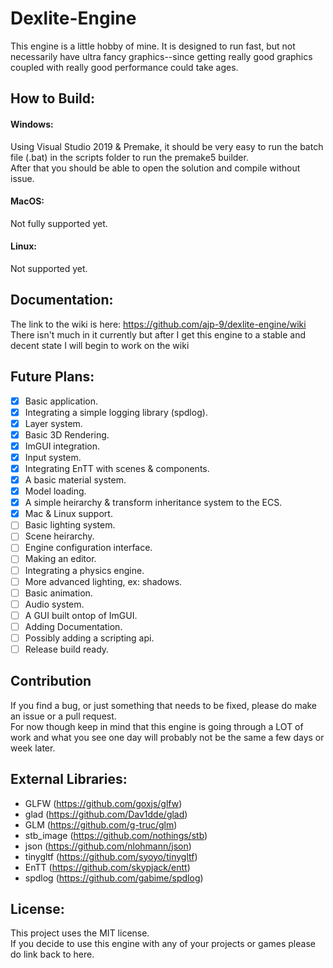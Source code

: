 # Dexlite-Engine
This engine is a little hobby of mine. It is designed to run fast, but not necessarily have ultra fancy graphics--since getting really good graphics coupled with really good performance could take ages.

## How to Build:
#### Windows:

Using Visual Studio 2019 & Premake, it should be very easy to run the batch file (.bat) in the scripts folder to run the premake5 builder.  
After that you should be able to open the solution and compile without issue.  

#### MacOS:
Not fully supported yet.

#### Linux:
Not supported yet.

## Documentation:
The link to the wiki is here: https://github.com/ajp-9/dexlite-engine/wiki  
There isn't much in it currently but after I get this engine to a stable and decent state I will begin to work on the wiki

## Future Plans:
- [x] Basic application.
- [x] Integrating a simple logging library (spdlog).
- [x] Layer system.
- [x] Basic 3D Rendering.
- [x] ImGUI integration.
- [x] Input system.
- [x] Integrating EnTT with scenes & components.
- [x] A basic material system.
- [x] Model loading.
- [x] A simple heirarchy & transform inheritance system to the ECS.
- [x] Mac & Linux support.
- [ ] Basic lighting system.
- [ ] Scene heirarchy.
- [ ] Engine configuration interface.
- [ ] Making an editor.
- [ ] Integrating a physics engine.
- [ ] More advanced lighting, ex: shadows.
- [ ] Basic animation.
- [ ] Audio system.
- [ ] A GUI built ontop of ImGUI.
- [ ] Adding Documentation.
- [ ] Possibly adding a scripting api.
- [ ] Release build ready.

## Contribution 
If you find a bug, or just something that needs to be fixed, please do make an issue or a pull request.  
For now though keep in mind that this engine is going through a LOT of work and what you see one day will probably not be the same a few days or week later. 

## External Libraries:

- GLFW (https://github.com/goxjs/glfw)
- glad (https://github.com/Dav1dde/glad)
- GLM (https://github.com/g-truc/glm)
- stb_image (https://github.com/nothings/stb)
- json (https://github.com/nlohmann/json)
- tinygltf (https://github.com/syoyo/tinygltf)
- EnTT (https://github.com/skypjack/entt)
- spdlog (https://github.com/gabime/spdlog)

## License:
This project uses the MIT license.  
If you decide to use this engine with any of your projects or games please do link back to here.
